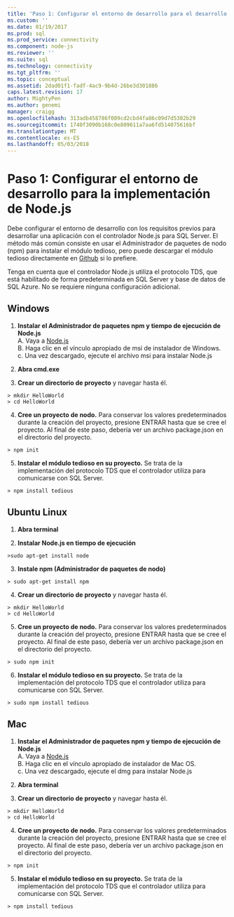 ```yaml
---
title: 'Paso 1: Configurar el entorno de desarrollo para el desarrollo de Node.js | Documentos de Microsoft'
ms.custom: ''
ms.date: 01/19/2017
ms.prod: sql
ms.prod_service: connectivity
ms.component: node-js
ms.reviewer: ''
ms.suite: sql
ms.technology: connectivity
ms.tgt_pltfrm: ''
ms.topic: conceptual
ms.assetid: 2dad01f1-fadf-4ac9-9b4d-26be3d301886
caps.latest.revision: 17
author: MightyPen
ms.author: genemi
manager: craigg
ms.openlocfilehash: 313adb458786f009cd2cbd4fa86c09d7d5302b29
ms.sourcegitcommit: 1740f3090b168c0e809611a7aa6fd514075616bf
ms.translationtype: MT
ms.contentlocale: es-ES
ms.lasthandoff: 05/03/2018
---
```

# <a name="step-1--configure-development-environment-for-nodejs-development"></a>Paso 1: Configurar el entorno de desarrollo para la implementación de Node.js
Debe configurar el entorno de desarrollo con los requisitos previos para desarrollar una aplicación con el controlador Node.js para SQL Server.  El método más común consiste en usar el Administrador de paquetes de nodo (npm) para instalar el módulo tedioso, pero puede descargar el módulo tedioso directamente en [Github](https://github.com/pekim/tedious) si lo prefiere.  
  
Tenga en cuenta que el controlador Node.js utiliza el protocolo TDS, que está habilitado de forma predeterminada en SQL Server y base de datos de SQL Azure.  No se requiere ninguna configuración adicional.  
  
## <a name="windows"></a>Windows  
  
1. **Instalar el Administrador de paquetes npm y tiempo de ejecución de Node.js**  
A. Vaya a [Node.js](https://nodejs.org/en/download/)  
B. Haga clic en el vínculo apropiado de msi de instalador de Windows.   
c. Una vez descargado, ejecute el archivo msi para instalar Node.js  
  
2. **Abra cmd.exe**  
  
3. **Crear un directorio de proyecto** y navegar hasta él.    
```  
> mkdir HelloWorld  
> cd HelloWorld  
```  
4. **Cree un proyecto de nodo.**  Para conservar los valores predeterminados durante la creación del proyecto, presione ENTRAR hasta que se cree el proyecto. Al final de este paso, debería ver un archivo package.json en el directorio del proyecto.  
```  
> npm init  
```  
  
5. **Instalar el módulo tedioso en su proyecto.**  Se trata de la implementación del protocolo TDS que el controlador utiliza para comunicarse con SQL Server.  
```  
> npm install tedious  
```  
  
## <a name="ubuntu-linux"></a>Ubuntu Linux  
  
1.  **Abra terminal**  
  
2. **Instalar Node.js en tiempo de ejecución**  
```  
>sudo apt-get install node  
```  
3. **Instale npm (Administrador de paquetes de nodo)**  
```  
> sudo apt-get install npm  
```  
4. **Crear un directorio de proyecto** y navegar hasta él.    
```  
> mkdir HelloWorld  
> cd HelloWorld  
```  
  
5. **Cree un proyecto de nodo.**  Para conservar los valores predeterminados durante la creación del proyecto, presione ENTRAR hasta que se cree el proyecto. Al final de este paso, debería ver un archivo package.json en el directorio del proyecto.  
```  
> sudo npm init  
```  
  
6. **Instalar el módulo tedioso en su proyecto.**  Se trata de la implementación del protocolo TDS que el controlador utiliza para comunicarse con SQL Server.  
```  
> sudo npm install tedious  
```  
  
## <a name="mac"></a>Mac  
  
1. **Instalar el Administrador de paquetes npm y tiempo de ejecución de Node.js**  
A. Vaya a [Node.js](https://nodejs.org/en/download/)  
B. Haga clic en el vínculo apropiado de instalador de Mac OS.  
c. Una vez descargado, ejecute el dmg para instalar Node.js  
  
2. **Abra terminal**  
  
3. **Crear un directorio de proyecto** y navegar hasta él.    
```  
> mkdir HelloWorld  
> cd HelloWorld  
```  
  
4. **Cree un proyecto de nodo.**  Para conservar los valores predeterminados durante la creación del proyecto, presione ENTRAR hasta que se cree el proyecto. Al final de este paso, debería ver un archivo package.json en el directorio del proyecto.  
```  
> npm init  
```  
  
5. **Instalar el módulo tedioso en su proyecto.**  Se trata de la implementación del protocolo TDS que el controlador utiliza para comunicarse con SQL Server.  
```  
> npm install tedious  
```  
  
